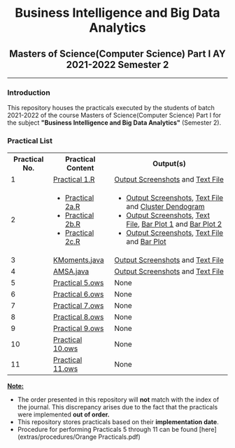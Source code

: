 # <center>Business Intelligence and Big Data Analytics </center>

## <center>Masters of Science(Computer Science) Part I AY 2021-2022 Semester 2</center>

---

### Introduction

This repository houses the practicals executed by the students of batch 2021-2022 of the course Masters of Science(Computer Science) Part I for the subject **"Business Intelligence and Big Data Analytics"** (Semester 2).

### Practical List
<table>
    <tr>
        <th>Practical No.</th>
        <th>Practical Content</th>
        <th>Output(s)</th>
    <tr>
    <tr>
        <td>1</td>
        <td><a href = "src/Practical 1.R">Practical 1.R</a></td>
        <td><a href = "output/screenshots/Practical 1">Output Screenshots</a> and <a href = "output/text_files/Practical 1.txt">Text File</a></td>
    </tr>
    <tr>
        <td>2</td>
        <td>
            <ul>
                <li><a href = "src/Practical 2a.R">Practical 2a.R</a></li>
                <li><a href = "src/Practical 2b.R">Practical 2b.R</a></li>
                <li><a href = "src/Practical 2c.R">Practical 2c.R</a></li>
            </ul>
        </td>
        <td>
            <ul>
                <li><a href = "output/screenshots/Practical 2/a">Output Screenshots</a>, <a href = "output/text_files/Practical 2a.txt">Text File</a> and <a href = "output/plots/Practical 2/Cluster_Dendogram.png">Cluster Dendogram</a></li>
                <li><a href = "output/screenshots/Practical 2/b">Output Screenshots</a>, <a href = "output/text_files/Practical 2b.txt">Text File</a>, <a href = "output/plots/Practical 2/Bar_Plot_1.png">Bar Plot 1</a> and <a href = "output/plots/Practical 2/Bar_Plot_2.png">Bar Plot 2</a></li>
                <li><a href = "output/screenshots/Practical 2/c">Output Screenshots</a>, <a href = "output/text_files/Practical 2c.txt">Text File</a> and <a href = "output/plots/Practical 2/Bar_Plot_3.png">Bar Plot</a></li>
            </ul>
        </td>
    </tr>
    <tr>
        <td>3</td>
        <td><a href = "src/KMoments.java">KMoments.java</a></td>
        <td><a href = "output/screenshots/Practical 3">Output Screenshots</a> and <a href = "output/text_files/Practical 3.txt">Text File</a></td>
    </tr>
    <tr>
        <td>4</td>
        <td><a href = "src/AMSA.java">AMSA.java</a></td>
        <td><a href = "output/screenshots/Practical 4">Output Screenshots</a> and <a href = "output/text_files/Practical 4.txt">Text File</a></td>
    </tr>
    <tr>
        <td>5</td>
        <td><a href = "src/Practical 5.ows">Practical 5.ows</a></td>
        <td>None</td>
    </tr>
    <tr>
        <td>6</td>
        <td><a href = "src/Practical 6.ows">Practical 6.ows</a></td>
        <td>None</td>
    </tr>
    <tr>
        <td>7</td>
        <td><a href = "src/Practical 7.ows">Practical 7.ows</a></td>
        <td>None</td>
    </tr>
    <tr>
        <td>8</td>
        <td><a href = "src/Practical 8.ows">Practical 8.ows</a></td>
        <td>None</td>
    </tr>
    <tr>
        <td>9</td>
        <td><a href = "src/Practical 9.ows">Practical 9.ows</a></td>
        <td>None</td>
    </tr>
    <tr>
        <td>10</td>
        <td><a href = "src/Practical 10.ows">Practical 10.ows</a></td>
        <td>None</td>
    </tr>
    <tr>
        <td>11</td>
        <td><a href = "src/Practical 11.ows">Practical 11.ows</a></td>
        <td>None</td>
    </tr>
</table>

**<u>Note:</u>**
+ The order presented in this repository will **not** match with the index of the journal. This discrepancy arises due to the fact that the practicals were implemented **out of order.**
+ This repository stores practicals based on their **implementation date**.
+ Procedure for performing Practicals 5 through 11 can be found [here](extras/procedures/Orange Practicals.pdf)